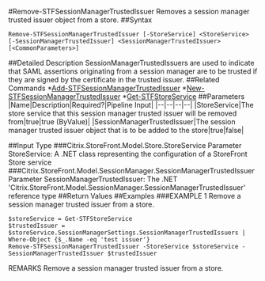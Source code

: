 #Remove-STFSessionManagerTrustedIssuer
Removes a session manager trusted issuer object from a store.
##Syntax
```Remove-STFSessionManagerTrustedIssuer [-StoreService] <StoreService> [-SessionManagerTrustedIssuer] <SessionManagerTrustedIssuer> [<CommonParameters>]
```
##Detailed Description
SessionManagerTrustedIssuers are used to indicate that SAML assertions originating from a session manager are to be trusted if they are signed by the certificate in the trusted issuer.
##Related Commands
*[Add-STFSessionManagerTrustedIssuer](Add-STFSessionManagerTrustedIssuer)
*[New-STFSessionManagerTrustedIssuer](New-STFSessionManagerTrustedIssuer)
*[Get-STFStoreService](Get-STFStoreService)
##Parameters
|Name|Description|Required?|Pipeline Input||--|--|--|--||StoreService|The store service that this session manager trusted issuer will be removed from|true|true (ByValue)||SessionManagerTrustedIssuer|The session manager trusted issuer object that is to be added to the store|true|false|##Input Type
###Citrix.StoreFront.Model.Store.StoreService
Parameter StoreService: A .NET class representing the configuration of a StoreFront Store service
###Citrix.StoreFront.Model.SessionManager.SessionManagerTrustedIssuer
Parameter SessionManagerTrustedIssuer: The .NET 'Citrix.StoreFront.Model.SessionManager.SessionManagerTrustedIssuer' reference type
##Return Values
##Examples
###EXAMPLE 1 Remove a session manager trusted issuer from a store.
```$storeService = Get-STFStoreService
$trustedIssuer = $storeService.SessionManagerSettings.SessionManagerTrustedIssuers | Where-Object {$_.Name -eq 'test issuer'}
Remove-STFSessionManagerTrustedIssuer -StoreService $storeService -SessionManagerTrustedIssuer $trustedIssuer
```
REMARKS
Remove a session manager trusted issuer from a store.
